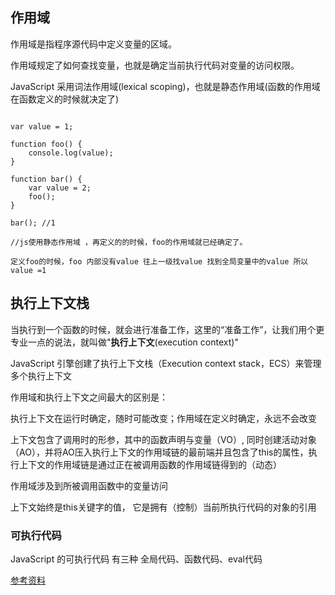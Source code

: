 ##  作用域

作用域是指程序源代码中定义变量的区域。

作用域规定了如何查找变量，也就是确定当前执行代码对变量的访问权限。

JavaScript 采用词法作用域(lexical scoping)，也就是静态作用域(函数的作用域在函数定义的时候就决定了)

```

var value = 1;

function foo() {
    console.log(value);
}

function bar() {
    var value = 2;
    foo();
}

bar(); //1

//js使用静态作用域 ，再定义的的时候，foo的作用域就已经确定了。

定义foo的时候，foo 内部没有value 往上一级找value 找到全局变量中的value 所以value =1

```

## 执行上下文栈

当执行到一个函数的时候，就会进行准备工作，这里的“准备工作”，让我们用个更专业一点的说法，就叫做"**执行上下文**(execution context)" 

JavaScript 引擎创建了执行上下文栈（Execution context stack，ECS）来管理多个执行上下文


作用域和执行上下文之间最大的区别是：

执行上下文在运行时确定，随时可能改变；作用域在定义时确定，永远不会改变

上下文包含了调用时的形参，其中的函数声明与变量（VO）, 同时创建活动对象（AO），并将AO压入执行上下文的作用域链的最前端并且包含了this的属性，执行上下文的作用域链是通过正在被调用函数的作用域链得到的（动态）

作用域涉及到所被调用函数中的变量访问

上下文始终是this关键字的值， 它是拥有（控制）当前所执行代码的对象的引用

### 可执行代码
 
 JavaScript 的可执行代码 有三种 全局代码、函数代码、eval代码


[参考资料](http://blog.csdn.net/u013510614/article/details/51920840)